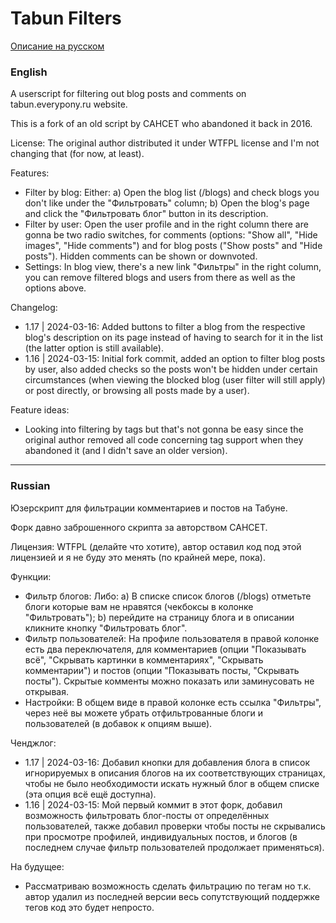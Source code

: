 # Tabun Filters

[Описание на русском](#russian)

### English

A userscript for filtering out blog posts and comments on tabun.everypony.ru website.

This is a fork of an old script by CAHCET who abandoned it back in 2016.

License: The original author distributed it under WTFPL license and I'm not changing that (for now, at least).

Features: 

* Filter by blog: Either: a) Open the blog list (/blogs) and check blogs you don't like under the "Фильтровать" column; b) Open the blog's page and click the "Фильтровать блог" button in its description.
* Filter by user: Open the user profile and in the right column there are gonna be two radio switches, for comments (options: "Show all", "Hide images", "Hide comments") and for blog posts ("Show posts" and "Hide posts"). Hidden comments can be shown or downvoted.
* Settings: In blog view, there's a new link "Фильтры" in the right column, you can remove filtered blogs and users from there as well as the options above.

Changelog: 

* 1.17 | 2024-03-16: Added buttons to filter a blog from the respective blog's description on its page instead of having to search for it in the list (the latter option is still available).
* 1.16 | 2024-03-15: Initial fork commit, added an option to filter blog posts by user, also added checks so the posts won't be hidden under certain circumstances (when viewing the blocked blog (user filter will still apply) or post directly, or browsing all posts made by a user).

Feature ideas:

* Looking into filtering by tags but that's not gonna be easy since the original author removed all code concerning tag support when they abandoned it (and I didn't save an older version).

---
### Russian

Юзерскрипт для фильтрации комментариев и постов на Табуне.

Форк давно заброшенного скрипта за авторством САНСЕТ.

Лицензия: WTFPL (делайте что хотите), автор оставил код под этой лицензией и я не буду это менять (по крайней мере, пока).

Функции:

* Фильтр блогов: Либо: a) В списке список блогов (/blogs) отметьте блоги которые вам не нравятся (чекбоксы в колонке "Фильтровать"); b) перейдите на страницу блога и в описании кликните кнопку "Фильтровать блог".
* Фильтр пользователей: На профиле пользователя в правой колонке есть два переключателя, для комментариев (опции "Показывать всё", "Скрывать картинки в комментариях", "Скрывать комментарии") и постов (опции "Показывать посты, "Скрывать посты"). Скрытые комменты можно показать или заминусовать не открывая.
* Настройки: В общем виде в правой колонке есть ссылка "Фильтры", через неё вы можете убрать отфильтрованные блоги и пользователей (в добавок к опциям выше).

Ченджлог: 

* 1.17 | 2024-03-16: Добавил кнопки для добавления блога в список игнорируемых в описания блогов на их соответствующих страницах, чтобы не было необходимости искать нужный блог в общем списке (эта опция всё ещё доступна).
* 1.16 | 2024-03-15: Мой первый коммит в этот форк, добавил возможность фильтровать блог-посты от определённых пользователей, также добавил проверки чтобы посты не скрывались при просмотре профилей, индивидуальных постов, и блогов (в последнем случае фильтр пользователей продолжает применяться).

На будущее:

* Рассматриваю возможность сделать фильтрацию по тегам но т.к. автор удалил из последней версии весь сопутствующий поддержке тегов код это будет непросто.
